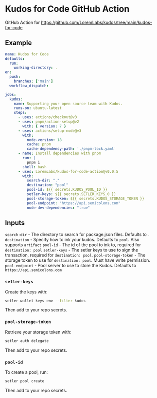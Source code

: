 # Kudos for Code GitHub Action

GitHub Action for https://github.com/LoremLabs/kudos/tree/main/kudos-for-code

## Example

```yaml
name: Kudos for Code
defaults:
  run:
    working-directory: .
on:
  push:
    branches: ['main']
  workflow_dispatch:

jobs:
  kudos:
    name: Supporting your open source team with Kudos.
    runs-on: ubuntu-latest
    steps:
      - uses: actions/checkout@v3
      - uses: pnpm/action-setup@v2
        with: { version: 7 }
      - uses: actions/setup-node@v3
        with: 
          node-version: 18
          cache: pnpm
          cache-dependency-path: './pnpm-lock.yaml'
      - name: Install dependencies with pnpm
        run: |
          pnpm i
        shell: bash
      - uses: LoremLabs/kudos-for-code-action@v0.0.5
        with:
          search-dir: "."
          destination: "pool"
          pool-id: ${{ secrets.KUDOS_POOL_ID }}
          setler-keys: ${{ secrets.SETLER_KEYS_0 }}
          pool-storage-token: ${{ secrets.KUDOS_STORAGE_TOKEN }}
          pool-endpoint: "https://api.semicolons.com"
          node-dev-dependencies: "true"

```

## Inputs

`search-dir` - The directory to search for package.json files. Defaults to `.`
`destination` - Specify how to ink your kudos. Defaults to `pool`. Also supports `artifact`
`pool-id` - The id of the pool to ink to, required for `destination: pool`
`setler-keys` - The setler keys to use to sign the transaction, required for `destination: pool`. 
`pool-storage-token` - The storage token to use for `destination: pool`. Must have write permission.
`pool-endpoint` - Pool server to use to store the Kudos. Defaults to `https://api.semicolons.com`

### `setler-keys`

Create the keys with:

```bash
setler wallet keys env --filter kudos
```

Then add to your repo secrets.

### `pool-storage-token`

Retrieve your storage token with:

```bash
setler auth delegate
```

Then add to your repo secrets.

### `pool-id`

To create a pool, run:

```bash
setler pool create
```

Then add to your repo secrets.

